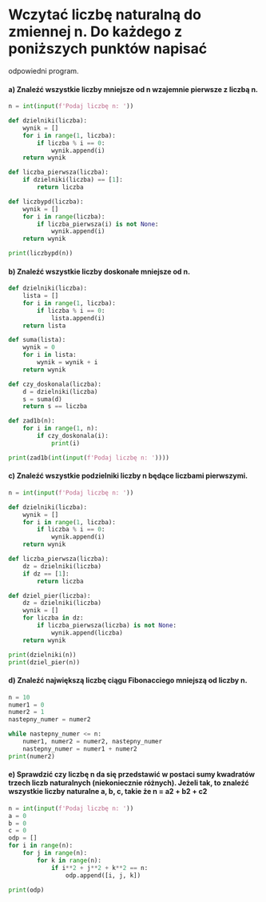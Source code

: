 # Wczytać liczbę naturalną do zmiennej n. Do każdego z poniższych punktów napisać
odpowiedni program.
#### a) Znaleźć wszystkie liczby mniejsze od n wzajemnie pierwsze z liczbą n.
```python
n = int(input(f'Podaj liczbę n: '))

def dzielniki(liczba):
    wynik = []
    for i in range(1, liczba):
        if liczba % i == 0:
            wynik.append(i)
    return wynik

def liczba_pierwsza(liczba):
    if dzielniki(liczba) == [1]:
        return liczba

def liczbypd(liczba):
    wynik = []
    for i in range(liczba):
        if liczba_pierwsza(i) is not None:
            wynik.append(i)
    return wynik

print(liczbypd(n))
```
#### b) Znaleźć wszystkie liczby doskonałe mniejsze od n.
```python
def dzielniki(liczba):
    lista = []
    for i in range(1, liczba):
        if liczba % i == 0:
            lista.append(i)
    return lista

def suma(lista):
    wynik = 0
    for i in lista:
        wynik = wynik + i
    return wynik

def czy_doskonala(liczba):
    d = dzielniki(liczba)
    s = suma(d)
    return s == liczba

def zad1b(n):
    for i in range(1, n):
        if czy_doskonala(i):
            print(i)

print(zad1b(int(input(f'Podaj liczbę n: '))))
```
#### c) Znaleźć wszystkie podzielniki liczby n będące liczbami pierwszymi.
```python
n = int(input(f'Podaj liczbę n: '))

def dzielniki(liczba):
    wynik = []
    for i in range(1, liczba):
        if liczba % i == 0:
            wynik.append(i)
    return wynik

def liczba_pierwsza(liczba):
    dz = dzielniki(liczba)
    if dz == [1]:
        return liczba

def dziel_pier(liczba):
    dz = dzielniki(liczba)
    wynik = []
    for liczba in dz:
        if liczba_pierwsza(liczba) is not None:
            wynik.append(liczba)
    return wynik

print(dzielniki(n))
print(dziel_pier(n))
```
#### d) Znaleźć największą liczbę ciągu Fibonacciego mniejszą od liczby n.

```python
n = 10
numer1 = 0
numer2 = 1
nastepny_numer = numer2

while nastepny_numer <= n:
    numer1, numer2 = numer2, nastepny_numer
    nastepny_numer = numer1 + numer2
print(numer2)
```
#### e) Sprawdzić czy liczbę n da się przedstawić w postaci sumy kwadratów trzech liczb naturalnych (niekoniecznie różnych). Jeżeli tak, to znaleźć wszystkie liczby naturalne a, b, c, takie że n = a2 + b2 + c2
```python
n = int(input(f'Podaj liczbę n: '))
a = 0
b = 0
c = 0
odp = []
for i in range(n):
    for j in range(n):
        for k in range(n):
            if i**2 + j**2 + k**2 == n:
                odp.append([i, j, k])

print(odp)

```
